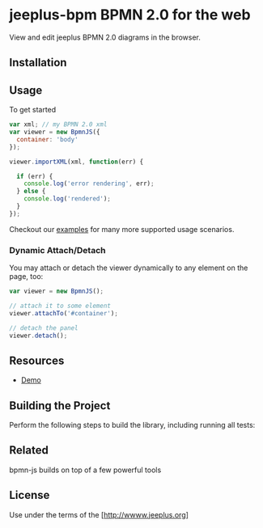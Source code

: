 # jeeplus-bpm BPMN 2.0 for the web



View and edit jeeplus BPMN 2.0 diagrams in the browser.


## Installation


## Usage

To get started

```javascript
var xml; // my BPMN 2.0 xml
var viewer = new BpmnJS({
  container: 'body'
});

viewer.importXML(xml, function(err) {

  if (err) {
    console.log('error rendering', err);
  } else {
    console.log('rendered');
  }
});
```

Checkout our [examples](http://www.jeeplus.org) for many
more supported usage scenarios.


### Dynamic Attach/Detach

You may attach or detach the viewer dynamically to any element on the page, too:

```javascript
var viewer = new BpmnJS();

// attach it to some element
viewer.attachTo('#container');

// detach the panel
viewer.detach();
```


## Resources

* [Demo](http://demo.jeeplus.org)


## Building the Project

Perform the following steps to build the library, including running all tests:



## Related

bpmn-js builds on top of a few powerful tools
## License

Use under the terms of the [http://wwww.jeeplus.org]

